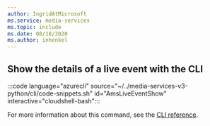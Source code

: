 ```yaml
---
author: IngridAtMicrosoft
ms.service: media-services
ms.topic: include
ms.date: 08/18/2020
ms.author: inhenkel
---
```


## Show the details of a live event with the CLI

:::code language="azurecli" source="~/../media-services-v3-python/cli/code-snippets.sh" id="AmsLiveEventShow" interactive="cloudshell-bash":::

For more information about this command, see the [CLI reference](/cli/azure/ams/live-event?view=azure-cli-latest&preserve-view=true#az-ams-live-event-show).
